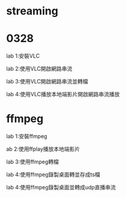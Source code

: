 # streaming



# 0328

lab 1:安裝VLC

lab 2:使用VLC開啟網路串流

lab 3:使用VLC開啟網路串流並轉檔

lab 4:使用VLC播放本地端影片開啟網路串流播放

# ffmpeg
lab 1:安裝ffmpeg

ab 2:使用ffplay播放本地端影片

lab 3:使用ffmpeg轉檔

lab 4:使用ffmpeg錄製桌面轉並存成ts檔

lab 4:使用ffmpeg錄製桌面並轉成udp直播串流
